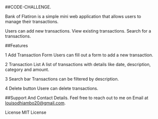 ##CODE-CHALLENGE.

Bank of Flatiron is a simple mini web application that allows users to manage their transactions.

Users can add new transactions.
View existing transactions.
Search for a transactions.

##Features

1 Add Transaction Form
Users can fill out a form to add a new transaction.

2 Transaction List
A list of transactions with details like date, description, category and amount. 

3 Search bar
Transactions can be filtered by description.

4 Delete button
Usere can delete transactions.


##Support And Contact Details.
Feel free to reach out to me on Email at louisodhiambo20@gmail.com.

License
MIT License


